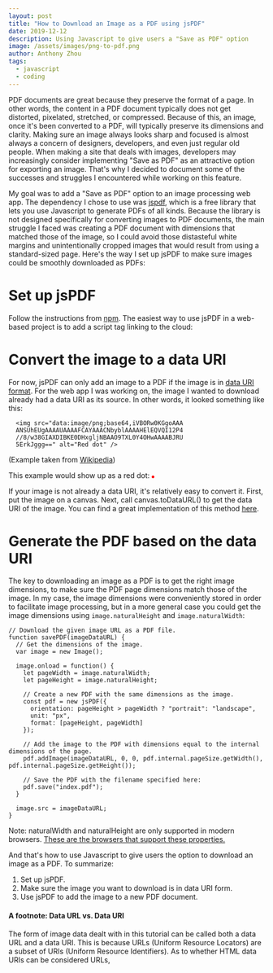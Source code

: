 ```yaml
---
layout: post
title: "How to Download an Image as a PDF using jsPDF"
date: 2019-12-12
description: Using Javascript to give users a "Save as PDF" option
image: /assets/images/png-to-pdf.png
author: Anthony Zhou
tags:
  - javascript
  - coding
---
```


PDF documents are great because they preserve the format of a page. In other words, the content in a PDF document typically does not get distorted, pixelated, stretched, or compressed. Because of this, an image, once it's been converted to a PDF, will typically preserve its dimensions and clarity. Making sure an image always looks sharp and focused is almost always a concern of designers, developers, and even just regular old people. When making a site that deals with images, developers may increasingly consider implementing "Save as PDF" as an attractive option for exporting an image. That's why I decided to document some of the successes and struggles I encountered while working on this feature.

My goal was to add a "Save as PDF" option to an image processing web app. The dependency I chose to use was [jspdf](https://www.npmjs.com/package/jspdf), which is a free library that lets you use Javascript to generate PDFs of all kinds. Because the library is not designed specifically for converting images to PDF documents, the main struggle I faced was creating a PDF document with dimensions that matched those of the image, so I could avoid those distasteful white margins and unintentionally cropped images that would result from using a standard-sized page. Here's the way I set up jsPDF to make sure images could be smoothly downloaded as PDFs:

# Set up jsPDF
Follow the instructions from [npm](https://www.npmjs.com/package/jspdf). The easiest way to use jsPDF in a web-based project is to add a script tag linking to the cloud:
        <script src="https://cdnjs.cloudflare.com/ajax/libs/jspdf/1.5.1/jspdf.debug.js" integrity="sha384-THVO/sM0mFD9h7dfSndI6TS0PgAGavwKvB5hAxRRvc0o9cPLohB0wb/PTA7LdUHs" crossorigin="anonymous"></script>

# Convert the image to a data URI
For now, jsPDF can only add an image to a PDF if the image is in [data URI format](https://en.wikipedia.org/wiki/Data_URI_scheme). For the web app I was working on, the image I wanted to download already had a data URI as its source. In other words, it looked something like this:

      <img src="data:image/png;base64,iVBORw0KGgoAAA
      ANSUhEUgAAAAUAAAAFCAYAAACNbyblAAAAHElEQVQI12P4
      //8/w38GIAXDIBKE0DHxgljNBAAO9TXL0Y4OHwAAAABJRU
      5ErkJggg==" alt="Red dot" />

(Example taken from [Wikipedia](https://en.wikipedia.org/wiki/Data_URI_scheme#HTML))

This example would show up as a red dot: <img src="data:image/png;base64,iVBORw0KGgoAAA
ANSUhEUgAAAAUAAAAFCAYAAACNbyblAAAAHElEQVQI12P4
//8/w38GIAXDIBKE0DHxgljNBAAO9TXL0Y4OHwAAAABJRU
5ErkJggg==" alt="Red dot" />

If your image is not already a data URI, it's relatively easy to convert it. First, put the image on a canvas. Next, call canvas.toDataURL() to get the data URI of the image. You can find a great implementation of this method [here](https://davidwalsh.name/convert-image-data-uri-javascript).

# Generate the PDF based on the data URI
The key to downloading an image as a PDF is to get the right image dimensions, to make sure the PDF page dimensions match those of the image.
In my case, the image dimensions were conveniently stored in order to facilitate image processing, but in a more general case you could get the image dimensions using `image.naturalHeight` and `image.naturalWidth`:

    // Download the given image URL as a PDF file.
    function savePDF(imageDataURL) {
      // Get the dimensions of the image.
      var image = new Image();

      image.onload = function() {
        let pageWidth = image.naturalWidth;
        let pageHeight = image.naturalHeight;

        // Create a new PDF with the same dimensions as the image.
        const pdf = new jsPDF({
          orientation: pageHeight > pageWidth ? "portrait": "landscape",
          unit: "px",
          format: [pageHeight, pageWidth]
        });

        // Add the image to the PDF with dimensions equal to the internal dimensions of the page.
        pdf.addImage(imageDataURL, 0, 0, pdf.internal.pageSize.getWidth(), pdf.internal.pageSize.getHeight());

        // Save the PDF with the filename specified here:
        pdf.save("index.pdf");
      }

      image.src = imageDataURL;
    }
Note: naturalWidth and naturalHeight are only supported in modern browsers. [These are the browsers that support these properties.](https://caniuse.com/#feat=img-naturalwidth-naturalheight)

And that's how to use Javascript to give users the option to download an image as a PDF. To summarize:
1. Set up jsPDF.
2. Make sure the image you want to download is in data URI form.
3. Use jsPDF to add the image to a new PDF document.


#### A footnote: Data URL vs. Data URI
The form of image data dealt with in this tutorial can be called both a data URL and a data URI. This is because URLs (Uniform Resource Locators) are a subset of URIs (Uniform Resource Identifiers). As to whether HTML data URIs can be considered URLs,
